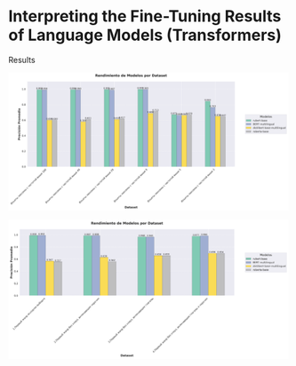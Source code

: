 # Interpreting the Fine-Tuning Results of Language Models (Transformers)
Results

![frecuency](Step_8/frecuencia.png)

![adverbs, verbs](Step_8/partes_discurso.png)


```python

```
